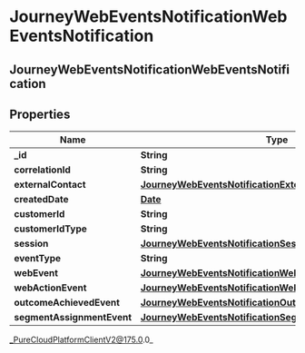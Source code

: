 # JourneyWebEventsNotificationWebEventsNotification

## JourneyWebEventsNotificationWebEventsNotification

## Properties

|Name | Type | Description | Notes|
|------------ | ------------- | ------------- | -------------|
| **_id** | **String** |  | [optional] |
| **correlationId** | **String** |  | [optional] |
| **externalContact** | [**JourneyWebEventsNotificationExternalContact**](JourneyWebEventsNotificationExternalContact) |  | [optional] |
| **createdDate** | [**Date**](Date) |  | [optional] |
| **customerId** | **String** |  | [optional] |
| **customerIdType** | **String** |  | [optional] |
| **session** | [**JourneyWebEventsNotificationSession**](JourneyWebEventsNotificationSession) |  | [optional] |
| **eventType** | **String** |  | [optional] |
| **webEvent** | [**JourneyWebEventsNotificationWebMessage**](JourneyWebEventsNotificationWebMessage) |  | [optional] |
| **webActionEvent** | [**JourneyWebEventsNotificationWebActionMessage**](JourneyWebEventsNotificationWebActionMessage) |  | [optional] |
| **outcomeAchievedEvent** | [**JourneyWebEventsNotificationOutcomeAchievedMessage**](JourneyWebEventsNotificationOutcomeAchievedMessage) |  | [optional] |
| **segmentAssignmentEvent** | [**JourneyWebEventsNotificationSegmentAssignmentMessage**](JourneyWebEventsNotificationSegmentAssignmentMessage) |  | [optional] |



_PureCloudPlatformClientV2@175.0.0_
